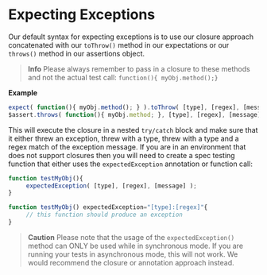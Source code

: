 # Expecting Exceptions

Our default syntax for expecting exceptions is to use our closure approach concatenated with our `toThrow()` method in our expectations or our `throws()` method in our assertions object.

> **Info** Please always remember to pass in a closure to these methods and not the actual test call: `function(){ myObj.method();}`

**Example**

```javascript
expect( function(){ myObj.method(); } ).toThrow( [type], [regex], [message] );
$assert.throws( function(){ myObj.method; }, [type], [regex], [message] )
```

This will execute the closure in a nested `try/catch` block and make sure that it either threw an exception, threw with a type, threw with a type and a regex match of the exception message. If you are in an environment that does not support closures then you will need to create a spec testing function that either uses the `expectedException` annotation or function call:

```javascript
function testMyObj(){
     expectedException( [type], [regex], [message] );
}

function testMyObj() expectedException="[type]:[regex]"{
     // this function should produce an exception
}
```

> **Caution** Please note that the usage of the `expectedException()` method can ONLY be used while in synchronous mode. If you are running your tests in asynchronous mode, this will not work. We would recommend the closure or annotation approach instead.

